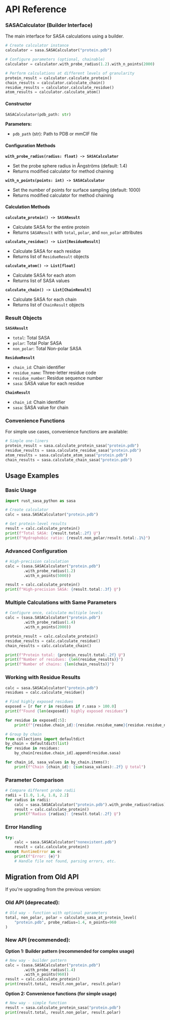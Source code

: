 # API Reference

### SASACalculator (Builder Interface)

The main interface for SASA calculations using a builder.

```python
# Create calculator instance
calculator = sasa.SASACalculator("protein.pdb")

# Configure parameters (optional, chainable)
calculator = calculator.with_probe_radius(1.2).with_n_points(2000)

# Perform calculations at different levels of granularity
protein_result = calculator.calculate_protein()
chain_results = calculator.calculate_chain()
residue_results = calculator.calculate_residue()
atom_results = calculator.calculate_atom()
```

#### Constructor

```python
SASACalculator(pdb_path: str)
```

**Parameters:**
- `pdb_path` (str): Path to PDB or mmCIF file

#### Configuration Methods

**`with_probe_radius(radius: float) -> SASACalculator`**
- Set the probe sphere radius in Ångströms (default: 1.4)
- Returns modified calculator for method chaining

**`with_n_points(points: int) -> SASACalculator`**
- Set the number of points for surface sampling (default: 1000)
- Returns modified calculator for method chaining

#### Calculation Methods

**`calculate_protein() -> SASAResult`**
- Calculate SASA for the entire protein
- Returns `SASAResult` with `total`, `polar`, and `non_polar` attributes

**`calculate_residue() -> List[ResidueResult]`**
- Calculate SASA for each residue
- Returns list of `ResidueResult` objects

**`calculate_atom() -> List[float]`**
- Calculate SASA for each atom
- Returns list of SASA values

**`calculate_chain() -> List[ChainResult]`**
- Calculate SASA for each chain
- Returns list of `ChainResult` objects

### Result Objects

**`SASAResult`**
- `total`: Total SASA
- `polar`: Total Polar SASA
- `non_polar`: Total Non-polar SASA

**`ResidueResult`**
- `chain_id`: Chain identifier
- `residue_name`: Three-letter residue code
- `residue_number`: Residue sequence number
- `sasa`: SASA value for each residue

**`ChainResult`**
- `chain_id`: Chain identifier
- `sasa`: SASA value for chain

### Convenience Functions

For simple use cases, convenience functions are available:

```python
# Simple one-liners
protein_result = sasa.calculate_protein_sasa("protein.pdb")
residue_results = sasa.calculate_residue_sasa("protein.pdb")
atom_results = sasa.calculate_atom_sasa("protein.pdb")
chain_results = sasa.calculate_chain_sasa("protein.pdb")
```

## Usage Examples

### Basic Usage

```python
import rust_sasa_python as sasa

# Create calculator
calc = sasa.SASACalculator("protein.pdb")

# Get protein-level results
result = calc.calculate_protein()
print(f"Total SASA: {result.total:.2f} Ų")
print(f"Hydrophobic ratio: {result.non_polar/result.total:.1%}")
```

### Advanced Configuration

```python
# High-precision calculation
calc = (sasa.SASACalculator("protein.pdb")
        .with_probe_radius(1.2)
        .with_n_points(5000))

result = calc.calculate_protein()
print(f"High-precision SASA: {result.total:.3f} Ų")
```

### Multiple Calculations with Same Parameters

```python
# Configure once, calculate multiple levels
calc = (sasa.SASACalculator("protein.pdb")
        .with_probe_radius(1.4)
        .with_n_points(2000))

protein_result = calc.calculate_protein()
residue_results = calc.calculate_residue()
chain_results = calc.calculate_chain()

print(f"Protein total: {protein_result.total:.2f} Ų")
print(f"Number of residues: {len(residue_results)}")
print(f"Number of chains: {len(chain_results)}")
```

### Working with Residue Results

```python
calc = sasa.SASACalculator("protein.pdb")
residues = calc.calculate_residue()

# Find highly exposed residues
exposed = [r for r in residues if r.sasa > 100.0]
print(f"Found {len(exposed)} highly exposed residues")

for residue in exposed[:5]:
    print(f"{residue.chain_id}:{residue.residue_name}{residue.residue_number} = {residue.sasa:.2f} Ų")

# Group by chain
from collections import defaultdict
by_chain = defaultdict(list)
for residue in residues:
    by_chain[residue.chain_id].append(residue.sasa)

for chain_id, sasa_values in by_chain.items():
    print(f"Chain {chain_id}: {sum(sasa_values):.2f} Ų total")
```

### Parameter Comparison

```python
# Compare different probe radii
radii = [1.0, 1.4, 1.8, 2.2]
for radius in radii:
    calc = sasa.SASACalculator("protein.pdb").with_probe_radius(radius)
    result = calc.calculate_protein()
    print(f"Radius {radius}: {result.total:.2f} Ų")
```

### Error Handling

```python
try:
    calc = sasa.SASACalculator("nonexistent.pdb")
    result = calc.calculate_protein()
except RuntimeError as e:
    print(f"Error: {e}")
    # Handle file not found, parsing errors, etc.
```

## Migration from Old API

If you're upgrading from the previous version:

### Old API (deprecated):
```python
# Old way - function with optional parameters
total, non_polar, polar = calculate_sasa_at_protein_level(
    "protein.pdb", probe_radius=1.4, n_points=960
)
```

### New API (recommended):

**Option 1: Builder pattern (recommended for complex usage)**
```python
# New way - builder pattern
calc = (sasa.SASACalculator("protein.pdb")
        .with_probe_radius(1.4)
        .with_n_points(960))
result = calc.calculate_protein()
print(result.total, result.non_polar, result.polar)
```

**Option 2: Convenience functions (for simple usage)**
```python
# New way - simple function
result = sasa.calculate_protein_sasa("protein.pdb")
print(result.total, result.non_polar, result.polar)
```
